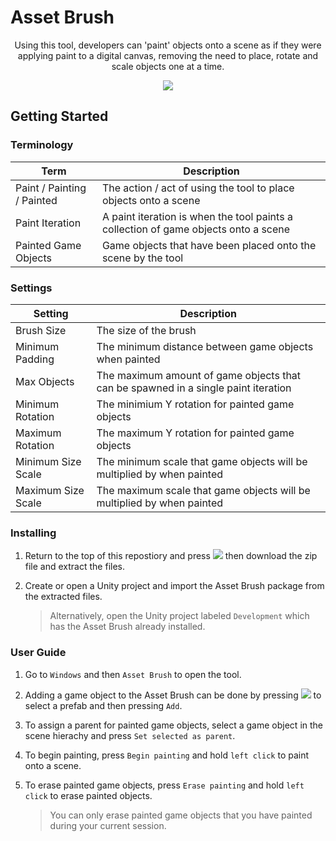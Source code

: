 # Asset Brush
<p align="center">
Using this tool, developers can 'paint' objects onto a scene as if they were applying paint to a digital canvas, removing the need to place, rotate and scale objects one at a time.
</p>

<p align="center">
  <img src="https://imgur.com/euzclLv.png">
</p>

## Getting Started
### Terminology
| Term                           | Description |
| -----------                    | ----------- |
| Paint / Painting / Painted     | The action / act of using the tool to place objects onto a scene      |
| Paint Iteration                | A paint iteration is when the tool paints a collection of game objects onto a scene       |
| Painted Game Objects           | Game objects that have been placed onto the scene by the tool       |

### Settings
| Setting            | Description |
| -----------        | ----------- |
| Brush Size         | The size of the brush       |
| Minimum Padding    | The minimum distance between game objects when painted        |
| Max Objects        | The maximum amount of game objects that can be spawned in a single paint iteration       |
| Minimum Rotation   | The minimium Y rotation for painted game objects        |
| Maximum Rotation   | The maximum Y rotation for painted game objects        |
| Minimum Size Scale | The minimum scale that game objects will be multiplied by when painted        |
| Maximum Size Scale | The maximum scale that game objects will be multiplied by when painted       |

### Installing
1) Return to the top of this repostiory and press ![](https://imgur.com/N10rcXd.png) then download the zip file and extract the files.
2) Create or open a Unity project and import the Asset Brush package from the extracted files.

    > Alternatively, open the Unity project labeled `Development` which has the Asset Brush already installed.

### User Guide
1) Go to `Windows` and then `Asset Brush` to open the tool.
2) Adding a game object to the Asset Brush can be done by pressing ![](https://imgur.com/7AnuDH0.png) to select a prefab and then pressing `Add`.
3) To assign a parent for painted game objects, select a game object in the scene hierachy and press `Set selected as parent`.
4) To begin painting, press `Begin painting` and hold `left click` to paint onto a scene.
5) To erase painted game objects, press `Erase painting` and hold `left click` to erase painted objects.
    
    > You can only erase painted game objects that you have painted during your current session.
